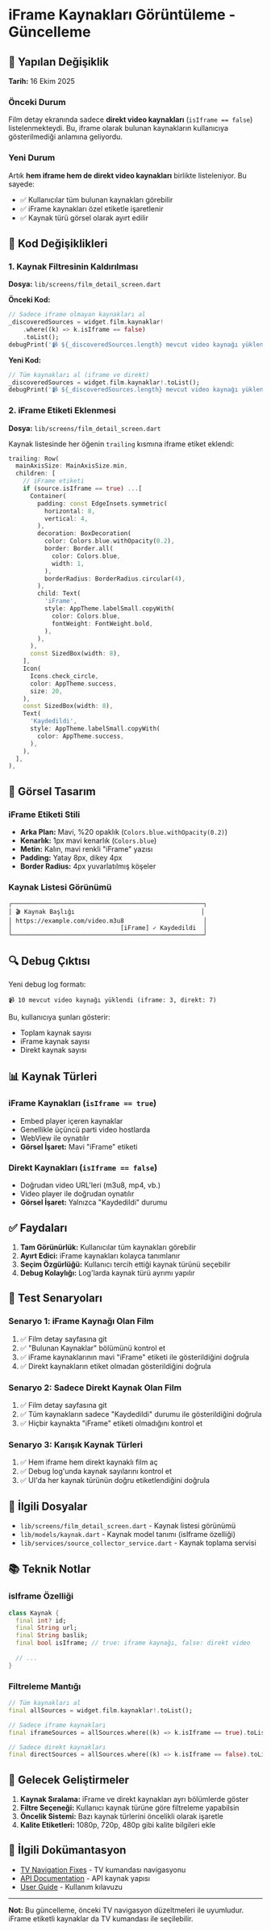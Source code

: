 # iFrame Kaynakları Görüntüleme - Güncelleme

## 🎯 Yapılan Değişiklik

**Tarih:** 16 Ekim 2025

### Önceki Durum
Film detay ekranında sadece **direkt video kaynakları** (`isIframe == false`) listelenmekteydi. Bu, iframe olarak bulunan kaynakların kullanıcıya gösterilmediği anlamına geliyordu.

### Yeni Durum
Artık **hem iframe hem de direkt video kaynakları** birlikte listeleniyor. Bu sayede:
- ✅ Kullanıcılar tüm bulunan kaynakları görebilir
- ✅ iFrame kaynakları özel etiketle işaretlenir
- ✅ Kaynak türü görsel olarak ayırt edilir

## 📝 Kod Değişiklikleri

### 1. Kaynak Filtresinin Kaldırılması

**Dosya:** `lib/screens/film_detail_screen.dart`

**Önceki Kod:**
```dart
// Sadece iframe olmayan kaynakları al
_discoveredSources = widget.film.kaynaklar!
    .where((k) => k.isIframe == false)
    .toList();
debugPrint('📹 ${_discoveredSources.length} mevcut video kaynağı yüklendi');
```

**Yeni Kod:**
```dart
// Tüm kaynakları al (iframe ve direkt)
_discoveredSources = widget.film.kaynaklar!.toList();
debugPrint('📹 ${_discoveredSources.length} mevcut video kaynağı yüklendi (iframe: ${_discoveredSources.where((k) => k.isIframe == true).length}, direkt: ${_discoveredSources.where((k) => k.isIframe == false).length})');
```

### 2. iFrame Etiketi Eklenmesi

**Dosya:** `lib/screens/film_detail_screen.dart`

Kaynak listesinde her öğenin `trailing` kısmına iframe etiket eklendi:

```dart
trailing: Row(
  mainAxisSize: MainAxisSize.min,
  children: [
    // iFrame etiketi
    if (source.isIframe == true) ...[
      Container(
        padding: const EdgeInsets.symmetric(
          horizontal: 8,
          vertical: 4,
        ),
        decoration: BoxDecoration(
          color: Colors.blue.withOpacity(0.2),
          border: Border.all(
            color: Colors.blue,
            width: 1,
          ),
          borderRadius: BorderRadius.circular(4),
        ),
        child: Text(
          'iFrame',
          style: AppTheme.labelSmall.copyWith(
            color: Colors.blue,
            fontWeight: FontWeight.bold,
          ),
        ),
      ),
      const SizedBox(width: 8),
    ],
    Icon(
      Icons.check_circle,
      color: AppTheme.success,
      size: 20,
    ),
    const SizedBox(width: 8),
    Text(
      'Kaydedildi',
      style: AppTheme.labelSmall.copyWith(
        color: AppTheme.success,
      ),
    ),
  ],
),
```

## 🎨 Görsel Tasarım

### iFrame Etiketi Stili
- **Arka Plan:** Mavi, %20 opaklık (`Colors.blue.withOpacity(0.2)`)
- **Kenarlık:** 1px mavi kenarlık (`Colors.blue`)
- **Metin:** Kalın, mavi renkli "iFrame" yazısı
- **Padding:** Yatay 8px, dikey 4px
- **Border Radius:** 4px yuvarlatılmış köşeler

### Kaynak Listesi Görünümü

```
┌─────────────────────────────────────────────────────┐
│ 🎬 Kaynak Başlığı                                   │
│ https://example.com/video.m3u8                      │
│                              [iFrame] ✓ Kaydedildi  │
└─────────────────────────────────────────────────────┘
```

## 🔍 Debug Çıktısı

Yeni debug log formatı:
```
📹 10 mevcut video kaynağı yüklendi (iframe: 3, direkt: 7)
```

Bu, kullanıcıya şunları gösterir:
- Toplam kaynak sayısı
- iFrame kaynak sayısı
- Direkt kaynak sayısı

## 📊 Kaynak Türleri

### iFrame Kaynakları (`isIframe == true`)
- Embed player içeren kaynaklar
- Genellikle üçüncü parti video hostlarda
- WebView ile oynatılır
- **Görsel İşaret:** Mavi "iFrame" etiketi

### Direkt Kaynakları (`isIframe == false`)
- Doğrudan video URL'leri (m3u8, mp4, vb.)
- Video player ile doğrudan oynatılır
- **Görsel İşaret:** Yalnızca "Kaydedildi" durumu

## ✅ Faydaları

1. **Tam Görünürlük:** Kullanıcılar tüm kaynakları görebilir
2. **Ayırt Edici:** iFrame kaynakları kolayca tanımlanır
3. **Seçim Özgürlüğü:** Kullanıcı tercih ettiği kaynak türünü seçebilir
4. **Debug Kolaylığı:** Log'larda kaynak türü ayrımı yapılır

## 🧪 Test Senaryoları

### Senaryo 1: iFrame Kaynağı Olan Film
1. ✅ Film detay sayfasına git
2. ✅ "Bulunan Kaynaklar" bölümünü kontrol et
3. ✅ iFrame kaynaklarının mavi "iFrame" etiketi ile gösterildiğini doğrula
4. ✅ Direkt kaynakların etiket olmadan gösterildiğini doğrula

### Senaryo 2: Sadece Direkt Kaynak Olan Film
1. ✅ Film detay sayfasına git
2. ✅ Tüm kaynakların sadece "Kaydedildi" durumu ile gösterildiğini doğrula
3. ✅ Hiçbir kaynakta "iFrame" etiketi olmadığını kontrol et

### Senaryo 3: Karışık Kaynak Türleri
1. ✅ Hem iframe hem direkt kaynaklı film aç
2. ✅ Debug log'unda kaynak sayılarını kontrol et
3. ✅ UI'da her kaynak türünün doğru etiketlendiğini doğrula

## 🔧 İlgili Dosyalar

- `lib/screens/film_detail_screen.dart` - Kaynak listesi görünümü
- `lib/models/kaynak.dart` - Kaynak model tanımı (isIframe özelliği)
- `lib/services/source_collector_service.dart` - Kaynak toplama servisi

## 📚 Teknik Notlar

### isIframe Özelliği
```dart
class Kaynak {
  final int? id;
  final String url;
  final String baslik;
  final bool isIframe; // true: iframe kaynağı, false: direkt video
  
  // ...
}
```

### Filtreleme Mantığı
```dart
// Tüm kaynakları al
final allSources = widget.film.kaynaklar!.toList();

// Sadece iframe kaynakları
final iframeSources = allSources.where((k) => k.isIframe == true).toList();

// Sadece direkt kaynakları
final directSources = allSources.where((k) => k.isIframe == false).toList();
```

## 🚀 Gelecek Geliştirmeler

1. **Kaynak Sıralama:** iFrame ve direkt kaynakları ayrı bölümlerde göster
2. **Filtre Seçeneği:** Kullanıcı kaynak türüne göre filtreleme yapabilsin
3. **Öncelik Sistemi:** Bazı kaynak türlerini öncelikli olarak işaretle
4. **Kalite Etiketleri:** 1080p, 720p, 480p gibi kalite bilgileri ekle

## 📖 İlgili Dokümantasyon

- [TV Navigation Fixes](./TV_NAVIGATION_FIXES.md) - TV kumandası navigasyonu
- [API Documentation](./API_DOCUMENTATION.md) - API kaynak yapısı
- [User Guide](./USER_GUIDE.md) - Kullanım kılavuzu

---

**Not:** Bu güncelleme, önceki TV navigasyon düzeltmeleri ile uyumludur. iFrame etiketli kaynaklar da TV kumandası ile seçilebilir.
